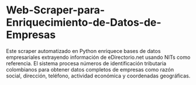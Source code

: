 # Web-Scraper-para-Enriquecimiento-de-Datos-de-Empresas
Este scraper automatizado en Python enriquece bases de datos empresariales extrayendo información de eDirectorio.net usando NITs como referencia. El sistema procesa números de identificación tributaria colombianos para obtener datos completos de empresas como razón social, dirección, teléfono, actividad económica y coordenadas geográficas.

